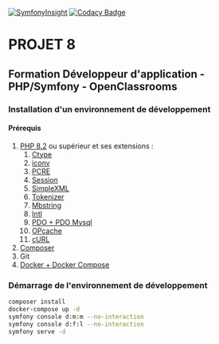 [![SymfonyInsight](https://insight.symfony.com/projects/85f2c9ca-e2d6-4f6f-9220-2d19f85aa89b/big.svg)](https://insight.symfony.com/projects/85f2c9ca-e2d6-4f6f-9220-2d19f85aa89b) [![Codacy Badge](https://app.codacy.com/project/badge/Grade/e025ab3688064e60aaded2c1c75eb922)](https://app.codacy.com/gh/tydoo/oc-symfony-p8/dashboard?utm_source=gh&utm_medium=referral&utm_content=&utm_campaign=Badge_grade)

# PROJET 8
## Formation Développeur d'application - PHP/Symfony - OpenClassrooms

### Installation d'un environnement de développement

#### Prérequis
 1. [PHP 8.2](https://www.php.net/downloads) ou supérieur et ses extensions :
	 1. [Ctype](https://www.php.net/book.ctype)
	 2. [iconv](https://www.php.net/book.iconv)
	 3. [PCRE](https://www.php.net/book.pcre)
	 4. [Session](https://www.php.net/book.session)
	 5. [SimpleXML](https://www.php.net/book.simplexml)
	 6. [Tokenizer](https://www.php.net/book.tokenizer)
	 7. [Mbstring](https://www.php.net/book.mbstring)
	 8. [Intl](https://www.php.net/book.intl)
	 9. [PDO + PDO Mysql](https://www.php.net/book.pdo)
	 10. [OPcache](https://www.php.net/book.opcache)
	 11. [cURL](https://www.php.net/book.curl)
 2. [Composer](https://getcomposer.org/doc/00-intro.md)
 3. Git
 4. [Docker + Docker Compose](https://www.docker.com/)

### Démarrage de l'environnement de développement
```bash
composer install
docker-compose up -d
symfony console d:m:m --no-interaction
symfony console d:f:l --no-interaction
symfony serve -d
```

